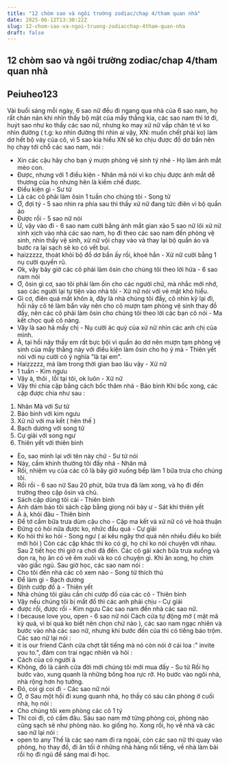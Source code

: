 ```yaml
---
title: "12 chòm sao và ngôi trường zodiac/chap 4/tham quan nhà"
date: 2025-06-12T13:30:22Z
slug: 12-chom-sao-va-ngoi-truong-zodiacchap-4tham-quan-nha
draft: false
---
```


## 12 chòm sao và ngôi trường zodiac/chap 4/tham quan nhà

## Peiuheo123

Vài buổi sáng mỗi ngày, 6 sao nữ đều đi ngang qua nhà của 6 sao nam, họ rất chán nản khi nhìn thấy bộ mặt của mấy thằng kia, các sao nam thì lơ đi, huýt sao như ko thấy các sao nữ, nhưng ko may xử nữ vấp chân té vì ko nhìn đường ( t.g: ko nhìn đường thì nhìn ai vậy, XN: muốn chết phải ko) làm dơ hết bộ váy của cô, vì 5 sao kia hiểu XN sẽ ko chịu được đồ dơ bẩn nên họ chạy tới chỗ các sao nam, nói :
- Xin các cậu hãy cho bạn ý mượn phòng vệ sinh tý nhé - Họ làm ánh mắt mèo con.
- Được, nhưng với 1 điều kiện - Nhân mã nói vì ko chịu được ánh mắt dễ thương của họ nhưng hên là kiềm chế được.
- Điều kiện gì - Sư tử
- Là các cô phải làm ôsin 1 tuần cho chúng tôi - Song tử
- Ơ, đợi tý - 5 sao nhìn ra phía sau thì thấy xử nữ đang tức điên vì bộ quần áo
- Được rồi - 5 sao nữ nói
- Ừ, vậy vào đi - 6 sao nam cười bằng ánh mắt gian xảo
5 sao nữ lôi xử nữ xình xịch vào nhà các sao nam, họ đi theo các sao nam đến phòng vệ sinh, nhìn thấy vệ sinh, xử nữ vội chạy vào và thay lại bộ quần áo và bước ra lại sạch sẽ ko có vết bụi. 
- haizzzzz, thoát khỏi bộ đồ dơ bẩn ấy rồi, khoẻ hẳn - Xử nữ cười bằng 1 nụ cười quyến rũ.
- Ok, vậy bây giờ các cô phải làm ôsin cho chúng tôi theo lời hứa - 6 sao nam nói
- Ơ, ôsin gì cơ, sao tôi phải làm ốin cho các người chứ, mà nhắc mới nhớ, sao các người lại tự tiện vào nhà tôi - Xử nữ nói với vẻ mặt khó hiểu.
- Gì cơ, điên quá mất khôn à, đây là nhà chúng tôi đấy, cô nhìn kỹ lại đi, hồi nãy cô té làm bẩn váy nên cho cô mượn tạm phòng vệ sinh thay đồ đấy, nên các cô phải làm ôsin cho chúng tôi theo lời các bạn cô nói - Ma kết chọc quê cô nàng.
- Vậy là sao hả mấy chị - Nụ cười ác quỷ của xử nữ nhìn các anh chị của mình.
- À, tại hồi nãy thấy em rất bực bội vì quần áo dơ nên mượn tạm phòng vệ sinh của mấy thằng này với điều kiện làm ôsin cho họ ý mà - Thiên yết nói với nụ cười có ý nghĩa "là tại em".
- Haizzzzz, mà làm trong thời gian bao lâu vậy - Xử nữ 
- 1 tuần - Kim ngưu
- Vậy à, thôi , lỗi tại tôi, ok luôn - Xử nữ
- Vậy thì chia cặp bằng cách bốc thăm nhá - Bảo bình
Khi bốc xong, các cặp được chia như sau :
1. Nhân Mã với Sư tử
2. Bảo bình với kim ngưu
3. Xử nữ với ma kết ( hên thế )
4. Bạch dương với song tử
5. Cự giải với song ngư
6. Thiên yết với thiên bình
- Èo, sao mình lại với tên này chứ - Sư tử nói
- Này, cấm khinh thường tôi đấy nhá - Nhân mã
- Rồi, nhiệm vụ của các cô là bây giờ xuống bếp làm 1 bữa trưa cho chúng tôi.
- Rồi rồi - 6 sao nữ
Sau 20 phút, bữa trưa đã làm xong, và họ đi đến trường theo cặp ôsin và chủ.
- Sách cặp dùng tôi cái - Thiên bình
- Anh dám bảo tôi sách cặp bằng giọng nói bày ư - Sát khí thiên yết
- À à, khỏi đâu - Thiên bình
- Để tớ cầm bữa trưa dùm cậu cho - Cặp ma kết và xử nữ có vẻ hoà thuận
- Đừng có hỏi nữa được ko, nhức đầu quá - Cự giải
- Ko hỏi thì ko hỏi - Song ngư ( ai kêu ngây thơ quá nên nhiều điều ko biết mới hỏi )
Còn các cặp khác thì ko có gì, họ chỉ ko nói chuyện với nhau.
Sau 2 tiết học thì giờ ra chơi đã đến. Các cô gái xách bữa trưa xuống và dọn ra, họ ăn có vẻ êm xuôi và ko có chuyện gì. Khi ăn xong, họ chìm vào giấc ngủ. 
Sau giờ học, các sao nam nói :
- Cho tôi đến nhà các cô xem nào - Song tử thích thú
- Để làm gì - Bạch dương
- Định cướp đồ à - Thiên yết
- Nhà chúng tôi giàu cần chi cướp đồ của các cô - Thiên bình
- Vậy nếu chúng tôi bị mất đồ thì các anh phải chịu - Cự giải
- được rồi, được rồi - Kim ngưu
Các sao nam đến nhà các sao nữ.
- I because love you, open - 6 sao nữ nói
Cách cửa tự động mở ( mật mã kỳ quá, vì bí quá ko biết nên chọn chứ nào ), các sao nam ngạc nhiên và bước vào nhà các sao nữ, nhưng khi bước đến của thì có tiếng báo trộm. Các sao nữ lại nói :
- it is our friend 
Cánh cửa chợt tắt tiếng mà nó còn nói ở cái loa :" invite you to.", đám con trai ngạc nhiên và hỏi :
- Cách của có người à 
- Không, đó là cánh cửa đời mới chúng tôi mới mua đấy - Su tử
Rồi họ bước vào, xung quanh là những bông hoa rực rỡ. Họ bước vào ngôi nhà, nhà rộng hơn họ tưởng.
- Đó, coi gì coi đi - Các sao nữ nói
- Ờ, ờ
Sau một hồi đi xung quanh nhà, họ thấy có sáu căn phòng ở cuối nhà, họ nói :
- Cho chúng tôi xem phòng các cô 1 tý 
- Thì coi đi, có cấm đâu.
Sáu sao nam mở từng phòng coi, phòng nào cũng sạch sẽ như phòng nào. ko giống họ.
Xong rồi, họ về nhà và các sao nữ lại nói :
- open to any 
Thế là các sao nam đi ra ngoài, còn các sao nữ thì quay vào phòng, họ thay đồ, đi ăn tối ở những nhà hàng nổi tiếng, về nhà làm bài rồi họ đi ngủ để sáng mai đi học.